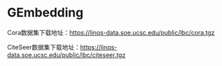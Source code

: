 # GEmbedding

Cora数据集下载地址：https://linqs-data.soe.ucsc.edu/public/lbc/cora.tgz

CiteSeer数据集下载地址：https://linqs-data.soe.ucsc.edu/public/lbc/citeseer.tgz

